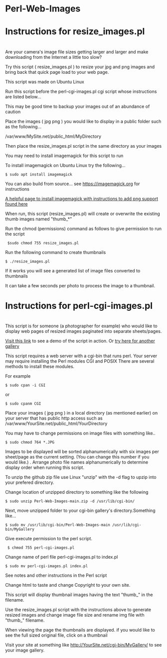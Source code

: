 # Perl-Web-Images

#
# Instructions for resize_images.pl
#

Are your camera's image file sizes getting larger and larger and make downloading from the Internet a little too slow?

Try this script ( resize_images.pl ) to resize your jpg and png images and bring back that quick page load to your web page.

This script was made on Ubuntu Linux

Run this script before the perl-cgi-images.pl cgi script whose instructions are listed below... 

This may be good time to backup your images out of an abundance of caution 

Place the images ( jpg png ) you would like to display in a public folder such as the following...

/var/www/MySite.net/public_html/MyDirectory

Then place the resize_images.pl script in the same directory as your images

You may need to install imagemagick for this script to run

To install imagemagick on Ubuntu Linux try the following...

    $ sudo apt install imagemagick 

You can also build from source... see  https://imagemagick.org for instructions

[A helpful page to install imagemagick with instructions to add png support found here](https://linuxconfig.org/how-to-install-imagemagick-7-on-ubuntu-18-04-linux)


When run, this script (resize_images.pl) will create or overwrite the existing thumb images named "thumb_*"

Run the chmod (permissions) command as follows to give permission to run the script
 
     $sudo chmod 755 resize_images.pl

Run the following command to create thumbnails

    $ ./resize_images.pl

If it works you will see a generated list of image files converted to thumbnails

It can take a few seconds per photo to process the image to a thumbnail.

#
# Instructions for perl-cgi-images.pl
#

This script is for someone (a photographer for example) who would like to display web pages of resized images paginated into separate sheets/pages.

[Visit this link](https://joelrader.net/cgi-bin/galleries/) to see a demo of the script in action. Or [try here for another gallery](https://joelrader.net/cgi-bin/backgrounds/)

This script requires a web server with a cgi-bin that runs perl.  Your server may require installing the Perl modules CGI and POSIX
There are several methods to install these modules.


For example

    $ sudo cpan -i CGI 

or 

    $ sudo cpanm CGI

Place your images ( jpg png ) in a local directory (as mentioned earlier) on your server that has public http access such as /var/www/YourSite.net/public_html/YourDirectory

You may have to change permissions on image files with something like..

    $ sudo chmod 764 *.JPG

Images to be displayed will be sorted alphanumerically with six images per sheet/page as the current setting. (You can change this number if you would like.)
.
Arrange photo file names alphanumerically to determine display order when running this script.

To unzip the github zip file use Linux "unzip" with the -d flag to upzip into your prefered directory.

Change location of unzipped directory to something like the following

    $ sudo unzip Perl-Web-Images-main.zip -d /usr/lib/cgi-bin/

Next, move unzipped folder to your cgi-bin gallery's directory.Something like...

    $ sudo mv /usr/lib/cgi-bin/Perl-Web-Images-main /usr/lib/cgi-bin/MyGallery

Give execute permission to the perl script.

     $ chmod 755 perl-cgi-images.pl 

Change name of perl file perl-cgi-images.pl to index.pl

    $ sudo mv perl-cgi-images.pl index.pl

See notes and other instructions in the Perl script

Change html to taste and change Copyright to your own site.

This script will display thumbnail images having the text "thumb_" in the filename.

Use the resize_images.pl script with the instructions above to generate resized images and change image file size and rename img file with "thumb_" filename.

When viewing the page the thumbnails are displayed. if you would like to see the full sized original file, click on a thumbnail

Visit your site at something like http://YourSite.net/cgi-bin/MyGallery/ to see your image gallery.
